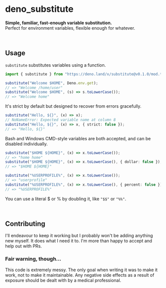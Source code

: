 # deno_substitute

**Simple, familiar, fast-enough variable substitution.**<br>
Perfect for environment variables, flexible enough for whatever.

<br>

## Usage

`substitute` substitutes variables using a function.

```typescript
import { substitute } from "https://deno.land/x/substitute@v0.1.0/mod.ts";

substitute("Welcome $HOME", Deno.env.get);
// => "Welcome /home/user"
substitute("Welcome $HOME", (s) => s.toLowerCase());
// => "Welcome home"
```

It's strict by default but designed to recover from errors gracefully.

```typescript
substitute("Hello, ${}", (x) => x);
// NoNameError: Expected variable name at column 8
substitute("Hello, ${}", (x) => x, { strict: false });
// => "Hello, ${}"
```

Bash and Windows CMD-style variables are both accepted, and can be disabled
individually.

```typescript
substitute("$HOME ${HOME}", (x) => x.toLowerCase());
// => "home home"
substitute("$HOME ${HOME}", (x) => x.toLowerCase(), { dollar: false });
// => "$HOME ${HOME}"

substitute("%USERPROFILE%", (x) => x.toLowerCase());
// => "userprofile"
substitute("%USERPROFILE%", (x) => x.toLowerCase(), { percent: false });
// => "%USERPROFILE%"
```

You can use a literal $ or % by doubling it, like `"$$"` or `"%%"`.

<br>

## Contributing

I'll endeavour to keep it working but I probably won't be adding anything new
myself. It does what I need it to. I'm more than happy to accept and help out
with PRs.

### Fair warning, though...

This code is extremely messy. The only goal when writing it was to make it work,
not to make it maintainable. Any negative side effects as a result of exposure
should be dealt with by a medical professional.
